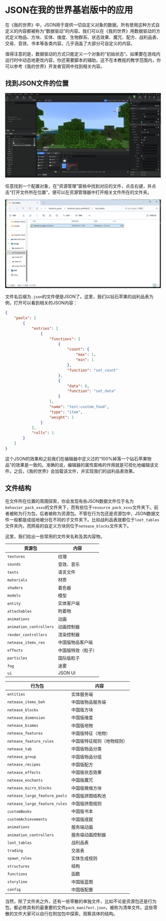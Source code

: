 # JSON在我的世界基岩版中的应用

在《我的世界》中，JSON用于提供一切自定义对象的数据。所有使用这种方式自定义的内容都被称为“数据驱动”的内容。我们可以在《我的世界》用数据驱动的方式定义物品、方块、实体、维度、生物群系、状态效果、魔咒、配方、战利品表、交易、音效、书本等各类内容，几乎涵盖了大部分可自定义的内容。

值得注意的是，数据驱动的方式只能定义一个对象的“初始状态”。如果要在游戏内运行时中动态地更改内容，你还需要脚本的辅助。这不在本教程的教学范围内，你可以参考《我的世界》开发者官网中找到相关内容。

## 找到JSON文件的位置

![image-20240921223305212](./assets/image-20240921223305212.png)

任意找到一个配置对象，在“资源管理”窗格中找到对应的文件，点击右键，并点击“打开文件所在位置”，便可以在资源管理器中打开相关文件所在的文件夹。

![image-20240921223423372](./assets/image-20240921223423372.png)

文件名后缀为`.json`的文件便是JSON了。这里，我们以钻石苹果的战利品表为例，打开可以看到相关的JSON内容：

```json
{
    "pools": [
        {
            "entries": [
                {
                    "functions": [
                        {
                            "count": {
                                "max": 1,
                                "min": 1
                            },
                            "function": "set_count"
                        },
                        {
                            "data": 0,
                            "function": "set_data"
                        }
                    ],
                    "name": "test:custom_food",
                    "type": "item",
                    "weight": 1
                }
            ],
            "rolls": 1
        }
    ]
}
```

这个JSON的效果和之前我们在编辑器中定义过的“100%掉落一个钻石苹果物品”的效果是一致的。准确的说，编辑器的属性窗格的作用就是可视化地编辑该文件。之后，《我的世界》会加载该文件，并实现我们的战利品表效果。

## 文件结构

在文件所在位置的周围探索，你会发现有些JSON数据文件位于名为`behavior_pack_xxxx`的文件夹下，而有些位于`resource_pack_xxxx`文件夹下。前者被称为行为包，后者被称为资源包。不管在行为包还是资源包中，JSON数据文件一般都是成组地被分在不同的子文件夹下。比如战利品表就都位于`loot_tables`文件夹内，而网易的自定义方块则位于`netease_blocks`文件夹下。

这里，我们给出一些常用的文件夹名称及其内容物。

| 资源包                  | 内容               |
| ----------------------- | ------------------ |
| `textures`              | 纹理               |
| `sounds`                | 音效、音乐         |
| `texts`                 | 语言文件           |
| `materials`             | 材质               |
| `shaders`               | 着色器             |
| `models`                | 模型               |
| `entity`                | 实体客户端         |
| `attachables`           | 附着物             |
| `animations`            | 动画               |
| `animation_controllers` | 动画控制器         |
| `render_controllers`    | 渲染控制器         |
| `netease_items_res`     | 中国版物品客户端   |
| `effects`               | 中国版特效（粒子） |
| `particles`             | 国际版粒子         |
| `fog`                   | 迷雾               |
| `ui`                    | JSON UI            |

| 行为包                        | 内容                       |
| ----------------------------- | -------------------------- |
| `entities`                    | 实体服务端                 |
| `netease_items_beh`           | 中国版物品服务端           |
| `netease_blocks`              | 中国版方块                 |
| `netease_dimension`           | 中国版维度                 |
| `netease_biomes`              | 中国版地物                 |
| `netease_features`            | 中国版特征（地物）         |
| `netease_feature_rules`       | 中国版特征规则（地物规则） |
| `netease_tab`                 | 中国版物品分类             |
| `netease_group`               | 中国版物品分组             |
| `netease_recipes`             | 中国版配方                 |
| `netease_effects`             | 中国版状态效果             |
| `netease_enchants`            | 中国版魔咒                 |
| `netease_micro_blocks`        | 中国版微缩方块             |
| `netease_large_feature_pools` | 中国版拼图结构池           |
| `netease_large_feature_rules` | 中国版拼图规则             |
| `customBooks`                 | 中国版书本                 |
| `customAchievements`          | 中国版成就                 |
| `animations`                  | 服务端动画                 |
| `animation_controllers`       | 服务端动画控制器           |
| `loot_tables`                 | 战利品表                   |
| `trading`                     | 交易表                     |
| `spawn_rules`                 | 实体生成规则               |
| `structures`                  | 结构                       |
| `functions`                   | 函数                       |
| `storyline`                   | 中国版蓝图                 |
| `config`                      | 中国版配置                 |

当然，除了文件夹之外，还有一些零散的单独文件，比如不论是资源包还是行为包，都必修具有的最重要的文件`pack_manifest.json`，被称为清单文件。这些零散的文件大家可以自行在附加包中探索，观察具体的结构。
